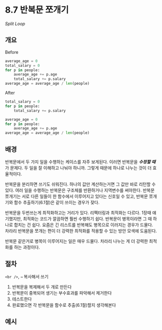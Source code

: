 # 8.7 반복문 쪼개기

_Split Loop_

## 개요

Before

```python
average_age = 0
total_salary = 0
for p in people:
    average_age += p.age
    total_salary += p.salary
average_age = average_age / len(people)
```

After

```python
total_salary = 0
for p in people:
    total_salary += p.salary

average_age = 0
for p in people:
    average_age += p.age
average_age = average_age / len(people)
```

## 배경

반복문에서 두 가지 일을 수행하는 케이스를 자주 보게된다. 이러면 반복문을 ***수정할 때*** 가 문제다. 두 일을 잘 이해하고 나눠야 하니까.
그렇게 때문에 하나로 나누는 것이 더 효율적이다.

반복문을 분리하면 쓰기도 쉬워진다. 하나의 값만 계산하는거면 그 값만 바로 리턴할 수 있다. 여러 일을 수행하는 반복문은 구조체를 반환하거나 지역변수를 써야한다.
반복문 쪼개기는 서로 다른 일들이 한 함수에서 이루어지고 있다는 신호일 수 있고, 반복문 쪼개기와 함수 추출하기(6.1절)은 같이 쓰이는 경우가 잦다.

반복문을 두번쓰는게 최적화하고는 거리가 있다. 리팩터링과 최적화는 다르다. 1장때 얘기했지만, 최적화는 코드가 깔끔하면 훨씬 수행하기 쉽다.
반복문이 병목이라면 그 때 하나로 합치는 건 쉽다. 요즘은 긴 리스트를 반복해도 병목으로 이러지는 경우가 드물다.
차라리 반복문을 쪼개는 편이 더 강력한 최적화를 적용할 수 있는 방안 모색에 도움된다.

반복문 같은거로 병목이 이루어지는 일은 매우 드물다. 차라리 나누는 게 더 강력한 최적화를 하는 과정이다. 

## 절차

`<br />`, `→` 복사해서 쓰기

1. 반복문을 복제해서 두 개로 만든다
2. 반복문이 중복되어 생기는 부수효과를 파악해서 제거한다
3. 테스트한다
4. 완료했으면 각 반복문을 함수로 추출(6.1절)할지 생각해본다

## 예시

